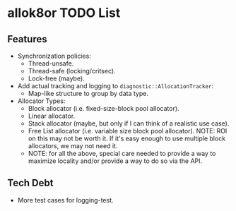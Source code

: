 # allok8or TODO List

## Features

- Synchronization policies:
  - Thread-unsafe.
  - Thread-safe (locking/critsec).
  - Lock-free (maybe).
- Add actual tracking and logging to `diagnostic::AllocationTracker`:
  - Map-like structure to group by data type.
- Allocator Types:
  - Block allocator (i.e. fixed-size-block pool allocator).
  - Linear allocator.
  - Stack allocator (maybe, but only if I can think of a realistic use case).
  - Free List allocator (i.e. variable size block pool allocator). NOTE: ROI on this may not be worth it. If it's easy enough to use multiple block allocators, we may not need it.
  - NOTE: for all the above, special care needed to provide a way to maximize locality and/or provide a way to do so via the API.

## Tech Debt

- More test cases for logging-test.